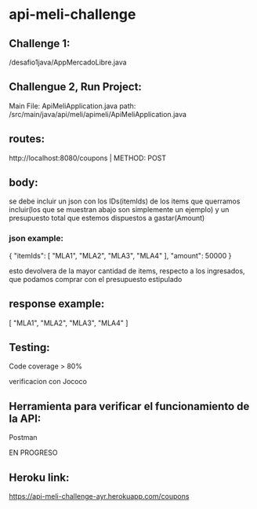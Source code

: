 # api-meli-challenge

## Challenge 1:

/desafio1java/AppMercadoLibre.java

## Challengue 2, Run Project:

Main File: ApiMeliApplication.java
path: /src/main/java/api/meli/apimeli/ApiMeliApplication.java

## routes:

http://localhost:8080/coupons | METHOD: POST

## body:

se debe incluir un json con los IDs(itemIds) de los items que querramos incluir(los que se muestran abajo son simplemente un ejemplo) y un presupuesto total que estemos dispuestos a gastar(Amount)

### json example:

{
"itemIds": [
"MLA1",
"MLA2",
"MLA3",
"MLA4"
],
"amount": 50000
}

esto devolvera de la mayor cantidad de items, respecto a los ingresados, que podamos comprar con el presupuesto estipulado

## response example:

[
"MLA1",
"MLA2",
"MLA3",
"MLA4"
]

## Testing:

Code coverage > 80%

verificacion con Jococo

## Herramienta para verificar el funcionamiento de la API:

Postman

EN PROGRESO

## Heroku link:

https://api-meli-challenge-ayr.herokuapp.com/coupons
